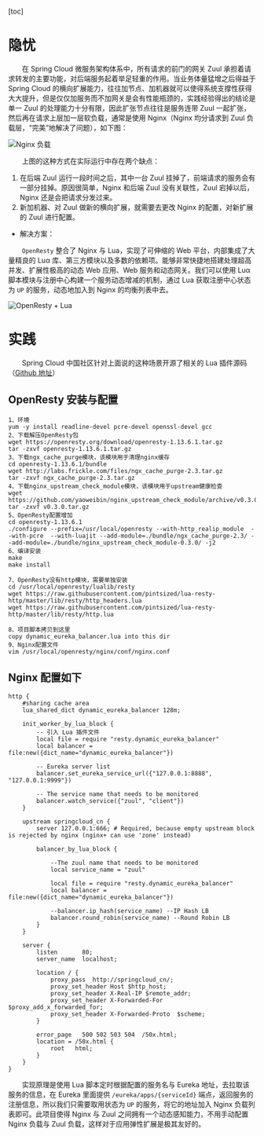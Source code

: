 [toc]

# 隐忧

　　在 Spring Cloud 微服务架构体系中，所有请求的前门的网关 Zuul 承担着请求转发的主要功能，对后端服务起着举足轻重的作用。当业务体量猛增之后得益于 Spring Cloud 的横向扩展能力，往往加节点、加机器就可以使得系统支撑性获得大大提升，但是仅仅加服务而不加网关是会有性能瓶颈的，实践经验得出的结论是单一 Zuul 的处理能力十分有限，因此扩张节点往往是服务连带 Zuul 一起扩张，然后再在请求上层加一层软负载，通常是使用 Nginx（Nginx 均分请求到 Zuul 负载层，“完美”地解决了问题），如下图：

![Nginx 负载](http://img.lynchj.com/09c2d95c82a840bf9a12839c13c9ee7f.png)

　　上图的这种方式在实际运行中存在两个缺点：

1. 在后端 Zuul 运行一段时间之后，其中一台 Zuul 挂掉了，前端请求的服务会有一部分挂掉。原因很简单，Nginx 和后端 Zuul 没有关联性，Zuul 宕掉以后，Nginx 还是会把请求分发过来。
2. 新加机器、对 Zuul 做新的横向扩展，就需要去更改 Nginx 的配置，对新扩展的 Zuul 进行配置。

* 解决方案：

　　`OpenResty` 整合了 Nginx 与 Lua，实现了可伸缩的 Web 平台，内部集成了大量精良的 Luα 库、第三方模块以及多数的依赖项。能够非常快捷地搭建处理超高并发、扩展性极高的动态 Web 应用、Web 服务和动态网关。我们可以使用 Luα 脚本模块与注册中心构建一个服务动态增减的机制，通过 Lua 获取注册中心状态为 `UP` 的服务，动态地加入到 Nginx 的均衡列表中去。

![OpenResty + Lua](http://img.lynchj.com/42718069fc794a7d82e49936b7f1a6b1.png)

# 实践

　　Spring Cloud 中国社区针对上面说的这种场景开源了相关的 Lua 插件源码（[Github 地址](https://github.com/SpringCloud/nginx-zuul-dynamic-lb)）

## OpenResty 安装与配置

```
1、环境
yum -y install readline-devel pcre-devel openssl-devel gcc
2、下载解压OpenResty包
wget https://openresty.org/download/openresty-1.13.6.1.tar.gz
tar -zxvf openresty-1.13.6.1.tar.gz
3、下载ngx_cache_purge模块，该模块用于清理nginx缓存
cd openresty-1.13.6.1/bundle
wget http://labs.frickle.com/files/ngx_cache_purge-2.3.tar.gz
tar -zxvf ngx_cache_purge-2.3.tar.gz
4、下载nginx_upstream_check_module模块，该模块用于upstream健康检查
wget https://github.com/yaoweibin/nginx_upstream_check_module/archive/v0.3.0.tar.gz
tar -zxvf v0.3.0.tar.gz
5、OpenResty配置增加
cd openresty-1.13.6.1
./configure --prefix=/usr/local/openresty --with-http_realip_module  --with-pcre  --with-luajit --add-module=./bundle/ngx_cache_purge-2.3/ --add-module=./bundle/nginx_upstream_check_module-0.3.0/ -j2 
6、编译安装
make
make install

7、OpenResty没有http模块，需要单独安装
cd /usr/local/openresty/lualib/resty
wget https://raw.githubusercontent.com/pintsized/lua-resty-http/master/lib/resty/http_headers.lua  
wget https://raw.githubusercontent.com/pintsized/lua-resty-http/master/lib/resty/http.lua

8、项目脚本拷贝到这里
copy dynamic_eureka_balancer.lua into this dir
9、Nginx配置文件
vim /usr/local/openresty/nginx/conf/nginx.conf
```

## Nginx 配置如下

```
http {
	#sharing cache area
	lua_shared_dict dynamic_eureka_balancer 128m;

	init_worker_by_lua_block {
		-- 引入 Lua 插件文件
		local file = require "resty.dynamic_eureka_balancer"
		local balancer = file:new({dict_name="dynamic_eureka_balancer"})
		
		-- Eureka server list
		balancer.set_eureka_service_url({"127.0.0.1:8888", "127.0.0.1:9999"})
		
		-- The service name that needs to be monitored
		balancer.watch_service({"zuul", "client"})
	}
	
	upstream springcloud_cn {
		server 127.0.0.1:666; # Required, because empty upstream block is rejected by nginx (nginx+ can use 'zone' instead)
		
		balancer_by_lua_block {    
		
			--The zuul name that needs to be monitored
			local service_name = "zuul"
			
			local file = require "resty.dynamic_eureka_balancer"
			local balancer = file:new({dict_name="dynamic_eureka_balancer"}) 
			
			--balancer.ip_hash(service_name) --IP Hash LB
			balancer.round_robin(service_name) --Round Robin LB
		}
	}

    server {
        listen       80;
        server_name  localhost;
		
		location / {
			proxy_pass  http://springcloud_cn/;
			proxy_set_header Host $http_host;
			proxy_set_header X-Real-IP $remote_addr;
			proxy_set_header X-Forwarded-For $proxy_add_x_forwarded_for;
			proxy_set_header X-Forwarded-Proto  $scheme;
		}

        error_page   500 502 503 504  /50x.html;
        location = /50x.html {
            root   html;
        }
	}
}
```

　　实现原理是使用 Lua 脚本定时根据配置的服务名与 Eureka 地址，去拉取该服务的信息，在 Eureka 里面提供 `/eureka/apps/{serviceId}` 端点，返回服务的注册信息，所以我们只需要取用状态为 `UP` 的服务，将它的地址加入 Nginx 负载列表即可。此项目使得 Nginx 与 Zuul 之间拥有一个动态感知能力，不用手动配置 Nginx 负载与 Zuul 负载，这样对于应用弹性扩展是极其友好的。


